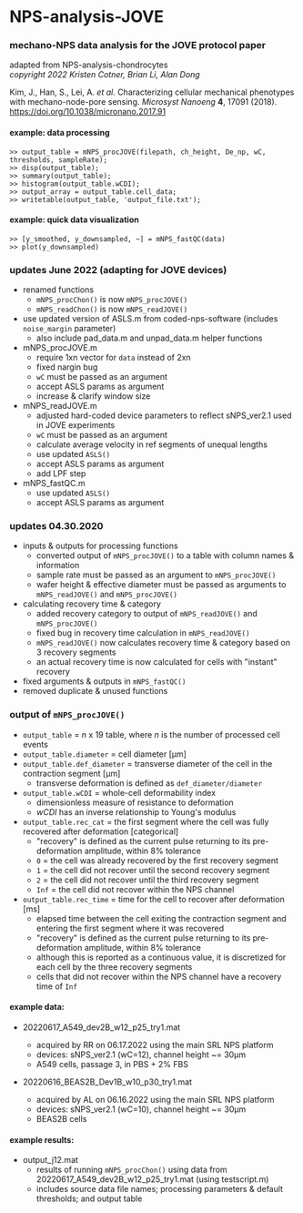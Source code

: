 # NPS-analysis-JOVE

### mechano-NPS data analysis for the JOVE protocol paper
adapted from NPS-analysis-chondrocytes  
*copyright 2022 Kristen Cotner, Brian Li, Alan Dong*

Kim, J., Han, S., Lei, A. *et al.* Characterizing cellular mechanical phenotypes with mechano-node-pore sensing. *Microsyst Nanoeng* **4**, 17091 (2018). https://doi.org/10.1038/micronano.2017.91

#### example: data processing
`>> output_table = mNPS_procJOVE(filepath, ch_height, De_np, wC, thresholds, sampleRate);`  
`>> disp(output_table);`  
`>> summary(output_table);`  
`>> histogram(output_table.wCDI);`  
`>> output_array = output_table.cell_data;`  
`>> writetable(output_table, 'output_file.txt');`

#### example: quick data visualization
`>> [y_smoothed, y_downsampled, ~] = mNPS_fastQC(data)`  
`>> plot(y_downsampled)`

### updates June 2022 (adapting for JOVE devices)
* renamed functions
	* `mNPS_procChon()` is now `mNPS_procJOVE()`
	* `mNPS_readChon()` is now `mNPS_readJOVE()`
* use updated version of ASLS.m from coded-nps-software (includes `noise_margin` parameter)
	* also include pad_data.m and unpad_data.m helper functions
* mNPS_procJOVE.m
	* require 1xn vector for `data` instead of 2xn
	* fixed nargin bug
	* `wC` must be passed as an argument
	* accept ASLS params as argument
	* increase & clarify window size
* mNPS_readJOVE.m
	* adjusted hard-coded device parameters to reflect sNPS_ver2.1 used in JOVE experiments
	* `wC` must be passed as an argument
	* calculate average velocity in ref segments of unequal lengths
	* use updated `ASLS()`
	* accept ASLS params as argument
	* add LPF step
* mNPS_fastQC.m
	* use updated `ASLS()`
	* accept ASLS params as argument

### updates 04.30.2020
* inputs & outputs for processing functions
	* converted output of `mNPS_procJOVE()` to a table with column names & information
	* sample rate must be passed as an argument to `mNPS_procJOVE()`
	* wafer height & effective diameter must be passed as arguments to `mNPS_readJOVE()` and `mNPS_procJOVE()`
* calculating recovery time & category
	* added recovery category to output of `mNPS_readJOVE()` and `mNPS_procJOVE()`
	* fixed bug in recovery time calculation in `mNPS_readJOVE()`
	* `mNPS_readJOVE()` now calculates recovery time & category based on 3 recovery segments
	* an actual recovery time is now calculated for cells with "instant" recovery
* fixed arguments & outputs in `mNPS_fastQC()`
* removed duplicate & unused functions

### output of `mNPS_procJOVE()`
* `output_table` = _n_ x 19 table, where _n_ is the number of processed cell events
* `output_table.diameter` = cell diameter [µm]
* `output_table.def_diameter` = transverse diameter of the cell in the contraction segment [µm]
	* transverse deformation is defined as `def_diameter/diameter`
* `output_table.wCDI` = whole-cell deformability index
	* dimensionless measure of resistance to deformation
	* _wCDI_ has an inverse relationship to Young's modulus
* `output_table.rec_cat` = the first segment where the cell was fully recovered after deformation [categorical]
	* "recovery" is defined as the current pulse returning to its pre-deformation amplitude, within 8% tolerance
	* `0` = the cell was already recovered by the first recovery segment
	* `1` = the cell did not recover until the second recovery segment
	* `2` = the cell did not recover until the third recovery segment
	* `Inf` = the cell did not recover within the NPS channel
* `output_table.rec_time` = time for the cell to recover after deformation [ms]
	* elapsed time between the cell exiting the contraction segment and entering the first segment where it was recovered
	* "recovery" is defined as the current pulse returning to its pre-deformation amplitude, within 8% tolerance
	* although this is reported as a continuous value, it is discretized for each cell by the three recovery segments
	* cells that did not recover within the NPS channel have a recovery time of `Inf`

#### example data:

* 20220617_A549_dev2B_w12_p25_try1.mat
	* acquired by RR on 06.17.2022 using the main SRL NPS platform
	* devices: sNPS_ver2.1 (wC=12), channel height ~= 30µm
	* A549 cells, passage 3, in PBS + 2% FBS

* 20220616_BEAS2B_Dev1B_w10_p30_try1.mat
	* acquired by AL on 06.16.2022 using the main SRL NPS platform
	* devices: sNPS_ver2.1 (wC=10), channel height ~= 30µm
	* BEAS2B cells

#### example results:

* output_j12.mat
	* results of running `mNPS_procChon()` using data from 20220617_A549_dev2B_w12_p25_try1.mat (using testscript.m)
	* includes source data file names; processing parameters & default thresholds; and output table
